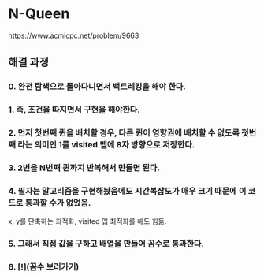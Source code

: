 # N-Queen
https://www.acmicpc.net/problem/9663
## 해결 과정
### 0. 완전 탐색으로 돌아다니면서 백트레킹을 해야 한다.
### 1. 즉, 조건을 따지면서 구현을 해야한다.
### 2. 먼저 첫번째 퀸을 배치할 경우, 다른 퀸이 영향권에 배치할 수 없도록 첫번째 라는 의미인 1를 visited 맵에 8자 방향으로 저장한다.
### 3. 2번을 N번째 퀸까지 반복해서 만들면 된다.
### 4. 필자는 알고리즘을 구현해놨음에도 시간복잡도가 매우 크기 때문에 이 코드로 통과할 수가 없었음.
x, y를 단축하는 최적화, visited 맵 최적화를 해도 힘듦.   
### 5. 그래서 직접 값을 구하고 배열을 만들어 꼼수로 통과한다.
### 6. [!](꼼수 보러가기)
